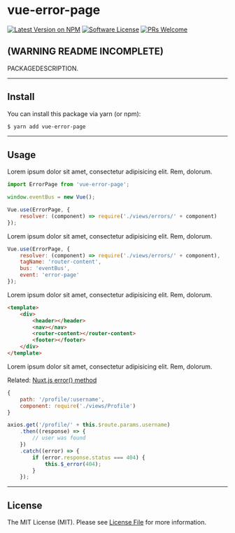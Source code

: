 # vue-error-page

[![Latest Version on NPM](https://img.shields.io/npm/v/vue-error-page.svg?style=flat-square)](https://www.npmjs.com/package/vue-error-page)
[![Software License](https://img.shields.io/badge/license-MIT-brightgreen.svg?style=flat-square)](LICENSE.md)
[![PRs Welcome](https://img.shields.io/badge/PRs-welcome-brightgreen.svg?style=flat-square)](http://makeapullrequest.com)

## (WARNING README INCOMPLETE)

PACKAGEDESCRIPTION.

___
## Install

You can install this package via yarn (or npm):

```bash
$ yarn add vue-error-page
```

___
## Usage

Lorem ipsum dolor sit amet, consectetur adipisicing elit. Rem, dolorum.

```js
import ErrorPage from 'vue-error-page';

window.eventBus = new Vue();

Vue.use(ErrorPage, {
    resolver: (component) => require('./views/errors/' + component)
});
```

Lorem ipsum dolor sit amet, consectetur adipisicing elit. Rem, dolorum.

```js
Vue.use(ErrorPage, {
    resolver: (component) => require('./views/errors/' + component),
    tagName: 'router-content',
    bus: 'eventBus',
    event: 'error-page'
});
```

Lorem ipsum dolor sit amet, consectetur adipisicing elit. Rem, dolorum.

```html
<template>
    <div>
        <header></header>
        <nav></nav>
        <router-content></router-content>
        <footer></footer>
    </div>
</template>
```

Lorem ipsum dolor sit amet, consectetur adipisicing elit. Rem, dolorum.

Related: [Nuxt.js error() method](https://nuxtjs.org/guide/async-data#handling-errors)

```js
{
    path: '/profile/:username',
    component: require('./views/Profile')
}
```

```js
axios.get('/profile/' + this.$route.params.username)
    .then((response) => {
        // user was found
    })
    .catch((error) => {
        if (error.response.status === 404) {
            this.$_error(404);
        }
    });
```

___
## License

The MIT License (MIT). Please see [License File](LICENSE.md) for more information.
